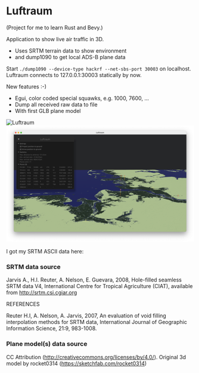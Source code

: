 # Luftraum
(Project for me to learn Rust and Bevy.)

Application to show live air traffic in 3D.
* Uses SRTM terrain data to show environment
* and dump1090 to get local ADS-B plane data

Start `./dump1090 --device-type hackrf --net-sbs-port 30003` on localhost.
Luftraum connects to 127.0.0.1:30003 statically by now.

New features :-)
* Egui, color coded special squawks, e.g. 1000, 7600, ...
* Dump all received raw data to file
* With first GLB plane model

![Luftraum](https://github.com/void4main/luftraum/blob/master/luftraum-screenshot-0.1.16.png)
![Luftraum](https://github.com/void4main/luftraum/blob/master/luftraum-screenshot-0.1.16b.png)

I got my SRTM ASCII data here:
### SRTM data source
Jarvis A., H.I. Reuter, A.  Nelson, E. Guevara, 2008, Hole-filled  seamless SRTM
data V4, International  Centre for Tropical  Agriculture (CIAT), available  from
http://srtm.csi.cgiar.org

REFERENCES

Reuter  H.I,  A.  Nelson,  A.  Jarvis,  2007,  An  evaluation  of  void  filling
interpolation  methods  for  SRTM  data,  International  Journal  of  Geographic
Information Science, 21:9, 983-1008.

### Plane model(s) data source
CC Attribution (http://creativecommons.org/licenses/by/4.0/). Original 3d model by rocket0314 (https://sketchfab.com/rocket0314) 